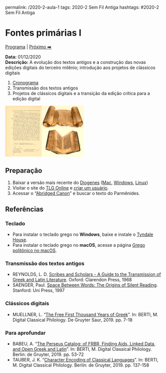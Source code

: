 permalink: /2020-2-aula-1
tags: 2020-2 Sem Fil Antiga
hashtags: #2020-2 Sem Fil Antiga

# Fontes primárias I

[Programa](/2020-2-sem) | [Próximo ⮕](2020-2-aula-2)  

**Data:** 01/12/2020  
**Descrição:** A evolução dos textos antigos e a construção das novas edições digitais do terceiro milênio; introdução aos projetos de clássicos digitais  

1. [Cronograma](/2020-2-sem)
2. Transmissão dos textos antigos
3. Projetos de clássicos digitais e a transição da edição crítica para a edição digital

<img src="./img/__2020-12-02_11-30-28.png" width="50%" height="50%" style="border-width:0">

## Preparação

1. Baixar a versão mais recente do [Diogenes](https://d.iogen.es/d/) ([Mac](https://github.com/pjheslin/diogenes/releases/download/4.5/diogenes-mac-4.5.zip), [Windows](https://github.com/pjheslin/diogenes/releases/download/4.5/diogenes-setup-win32-4.5.exe), [Linux](https://github.com/pjheslin/diogenes/releases/download/4.5/diogenes-4.5.pkg.tar.xz))
2. Visitar o site do [TLG Online](http://stephanus.tlg.uci.edu) e [criar um usuário](https://stephanus.tlg.uci.edu/Iris/reg.jsp).
3. Acessar o “[Abridged Canon](http://stephanus.tlg.uci.edu/Iris/demo/csearch.jsp)” e buscar o texto do Parmênides.


## Referências

### Teclado

- Para instalar o teclado grego no **Windows**, baixe e instale o [Tyndale House](https://academic.tyndalehouse.com/windows-installation).
- Para instalar o teclado grego no **macOS**, acesse a página [Grego politônico no macOS](teclado-grc-macos).


### Transmissão dos textos antigos

- REYNOLDS, L. D. [Scribes and Scholars - A Guide to the Transmission of Greek and Latin Literature](https://books.google.com.br/books?id=DXwRAgAAQBAJ&printsec=frontcover&dq=Scribes+and+Scholars&hl=en&sa=X&ved=2ahUKEwju7pjGpa7tAhWtJLkGHas3AtEQ6AEwAHoECAQQAg#v=onepage&q=Scribes%20and%20Scholars&f=false). Oxford: Clarendon Press, 1968   
- SAENGER, Paul. [Space Between Words: The Origins of Silent Reading](https://books.google.com.br/books?id=w3vZaFoaa3EC&printsec=frontcover&hl=pt-BR&source=gbs_ge_summary_r&cad=0#v=onepage&q&f=false). Stanford: Uni Press, 1997   


### Clássicos digitais

- MUELLNER, L. “[The Free First Thousand Years of Greek](https://www.degruyter.com/view/book/9783110599572/10.1515/9783110599572-002.xml)”. In: BERTI, M. Digital Classical Philology. De Gruyter Saur, 2019. pp. 7-18

### Para aprofundar

- BABEU, A. “[The Perseus Catalog: of FRBR, Finding Aids, Linked Data, and Open Greek and Latin](https://www.degruyter.com/view/book/9783110599572/10.1515/9783110599572-005.xml)”. In: BERTI, M. Digital Classical Philology. Berlin: de Gruyter, 2019. pp. 53-72
- TAUBER, J. K. “[Character Encoding of Classical Languages](https://www.degruyter.com/view/book/9783110599572/10.1515/9783110599572-009.xml)”. In: BERTI, M. Digital Classical Philology. Berlin: de Gruyter, 2019. pp. 137-158

